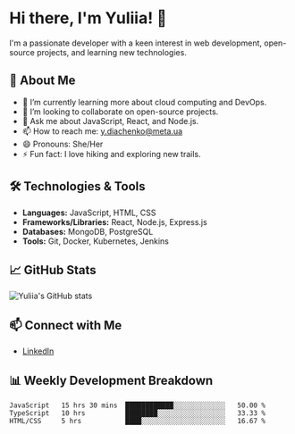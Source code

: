 # Hi there, I'm Yuliia! 👋

I'm a passionate developer with a keen interest in web development, open-source projects, and learning new technologies. 

## 🚀 About Me
- 🌱 I’m currently learning more about cloud computing and DevOps.
- 👯 I’m looking to collaborate on open-source projects.
- 💬 Ask me about JavaScript, React, and Node.js.
- 📫 How to reach me: [y.diachenko@meta.ua](mailto:y.diachenko@meta.ua)
- 😄 Pronouns: She/Her
- ⚡ Fun fact: I love hiking and exploring new trails.

## 🛠️ Technologies & Tools
- **Languages:** JavaScript, HTML, CSS
- **Frameworks/Libraries:** React, Node.js, Express.js
- **Databases:** MongoDB, PostgreSQL
- **Tools:** Git, Docker, Kubernetes, Jenkins

## 📈 GitHub Stats
![Yuliia's GitHub stats](https://github-readme-stats.vercel.app/api?username=Yuliia-Diachenko&show_icons=true&theme=radical)

## 📫 Connect with Me
- [LinkedIn](www.linkedin.com/in/yuliia-diachenko-021933184)

## 📊 Weekly Development Breakdown
<!--START_SECTION:waka-->
```text
JavaScript   15 hrs 30 mins  ████████████░░░░░░░░░░░░░   50.00 %
TypeScript   10 hrs          ████████░░░░░░░░░░░░░░░░░   33.33 %
HTML/CSS     5 hrs           ████░░░░░░░░░░░░░░░░░░░░░   16.67 %
